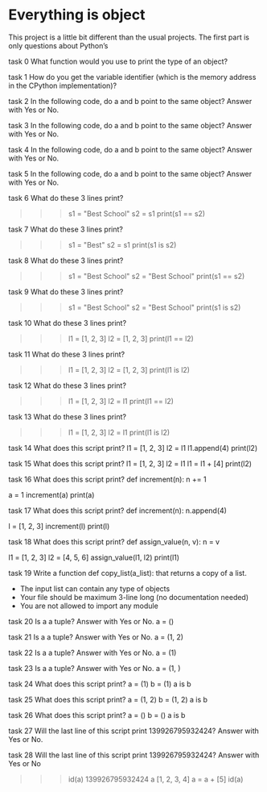 # Everything is object
This project is a little bit different than the usual projects. The first part is only questions about Python’s

task 0 What function would you use to print the type of an object?

task 1 How do you get the variable identifier (which is the memory address in the CPython implementation)?

task 2 In the following code, do a and b point to the same object? Answer with Yes or No.

task 3 In the following code, do a and b point to the same object? Answer with Yes or No.

task 4 In the following code, do a and b point to the same object? Answer with Yes or No.

task 5 In the following code, do a and b point to the same object? Answer with Yes or No.

task 6 What do these 3 lines print?
>>> s1 = "Best School"
>>> s2 = s1
>>> print(s1 == s2)

task 7 What do these 3 lines print?
>>> s1 = "Best"
>>> s2 = s1
>>> print(s1 is s2)

task 8 What do these 3 lines print?
>>> s1 = "Best School"
>>> s2 = "Best School"
>>> print(s1 == s2)

task 9 What do these 3 lines print?
>>> s1 = "Best School"
>>> s2 = "Best School"
>>> print(s1 is s2)

task 10 What do these 3 lines print?
>>> l1 = [1, 2, 3]
>>> l2 = [1, 2, 3] 
>>> print(l1 == l2)

task 11 What do these 3 lines print?
>>> l1 = [1, 2, 3]
>>> l2 = [1, 2, 3] 
>>> print(l1 is l2)

task 12 What do these 3 lines print?
>>> l1 = [1, 2, 3]
>>> l2 = l1
>>> print(l1 == l2)

task 13 What do these 3 lines print?
>>> l1 = [1, 2, 3]
>>> l2 = l1
>>> print(l1 is l2)

task 14 What does this script print?
l1 = [1, 2, 3]
l2 = l1
l1.append(4)
print(l2)

task 15 What does this script print?
l1 = [1, 2, 3]
l2 = l1
l1 = l1 + [4]
print(l2)

task 16 What does this script print?
def increment(n):
    n += 1

a = 1
increment(a)
print(a)

task 17 What does this script print?
def increment(n):
    n.append(4)

l = [1, 2, 3]
increment(l)
print(l)

task 18 What does this script print?
def assign_value(n, v):
    n = v

l1 = [1, 2, 3]
l2 = [4, 5, 6]
assign_value(l1, l2)
print(l1)

task 19 Write a function def copy_list(a_list): that returns a copy of a list.
- The input list can contain any type of objects 
- Your file should be maximum 3-line long (no documentation needed) 
- You are not allowed to import any module

task 20 Is a a tuple? Answer with Yes or No.
a = ()

task 21 Is a a tuple? Answer with Yes or No.
a = (1, 2)

task 22 Is a a tuple? Answer with Yes or No.
a = (1)

task 23 Is a a tuple? Answer with Yes or No.
a = (1, )

task 24 What does this script print?
a = (1)
b = (1)
a is b

task 25 What does this script print?
a = (1, 2)
b = (1, 2)
a is b

task 26 What does this script print?
a = ()
b = ()
a is b

task 27 Will the last line of this script print 139926795932424? Answer with Yes or No.

task 28 Will the last line of this script print 139926795932424? Answer with Yes or No
>>> id(a)
139926795932424
>>> a
[1, 2, 3, 4]
>>> a = a + [5]
>>> id(a)